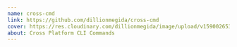 ```yaml
---
name: cross-cmd
link: https://github.com/dillionmegida/cross-cmd
cover: https://res.cloudinary.com/dillionmegida/image/upload/v1590026532/images/website/cross-cli_eiw0aa.png
about: Cross Platform CLI Commands
---
```

